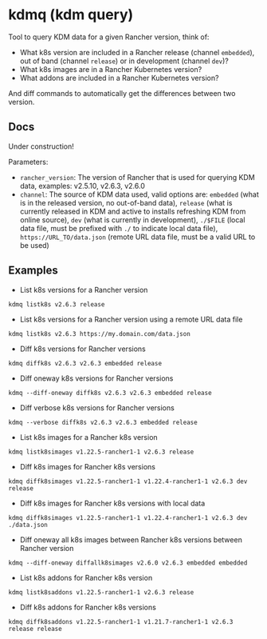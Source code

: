 # kdmq (kdm query)

Tool to query KDM data for a given Rancher version, think of:

- What k8s version are included in a Rancher release (channel `embedded`), out of band (channel `release`) or in development (channel `dev`)?
- What k8s images are in a Rancher Kubernetes version?
- What addons are included in a Rancher Kubernetes version?

And diff commands to automatically get the differences between two version.

## Docs

Under construction!

Parameters:

- `rancher_version`: The version of Rancher that is used for querying KDM data, examples: v2.5.10, v2.6.3, v2.6.0
- `channel`: The source of KDM data used, valid options are: `embedded` (what is in the released version, no out-of-band data), `release` (what is currently released in KDM and active to installs refreshing KDM from online source), `dev` (what is currently in development), `./$FILE` (local data file, must be prefixed with `./` to indicate local data file), `https://URL_TO/data.json` (remote URL data file, must be a valid URL to be used)

## Examples

* List k8s versions for a Rancher version

```
kdmq listk8s v2.6.3 release
```

* List k8s versions for a Rancher version using a remote URL data file

```
kdmq listk8s v2.6.3 https://my.domain.com/data.json
```

* Diff k8s versions for Rancher versions

```
kdmq diffk8s v2.6.3 v2.6.3 embedded release
```

* Diff oneway k8s versions for Rancher versions

```
kdmq --diff-oneway diffk8s v2.6.3 v2.6.3 embedded release
```

* Diff verbose k8s versions for Rancher versions

```
kdmq --verbose diffk8s v2.6.3 v2.6.3 embedded release
```

* List k8s images for a Rancher k8s version

```
kdmq listk8simages v1.22.5-rancher1-1 v2.6.3 release
```

* Diff k8s images for Rancher k8s versions

```
kdmq diffk8simages v1.22.5-rancher1-1 v1.22.4-rancher1-1 v2.6.3 dev release
```

* Diff k8s images for Rancher k8s versions with local data

```
kdmq diffk8simages v1.22.5-rancher1-1 v1.22.4-rancher1-1 v2.6.3 dev ./data.json
```

* Diff oneway all k8s images between Rancher k8s versions between Rancher version

```
kdmq --diff-oneway diffallk8simages v2.6.0 v2.6.3 embedded embedded
```

* List k8s addons for Rancher k8s version

```
kdmq listk8saddons v1.22.5-rancher1-1 v2.6.3 release
```

* Diff k8s addons for Rancher k8s versions

```
kdmq diffk8saddons v1.22.5-rancher1-1 v1.21.7-rancher1-1 v2.6.3 release release
```

